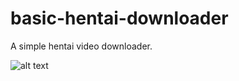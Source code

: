 # basic-hentai-downloader
A simple hentai video downloader. 


![alt text](https://i.imgur.com/ksG9Vi5.gif)
